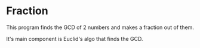 # Fraction

This program finds the GCD of 2 numbers and makes a fraction out of them.

It's main component is Euclid's algo that finds the GCD.
